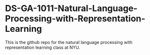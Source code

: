 # DS-GA-1011-Natural-Language-Processing-with-Representation-Learning
This is the github repo for the natural language processing with representation learning class at NYU.
